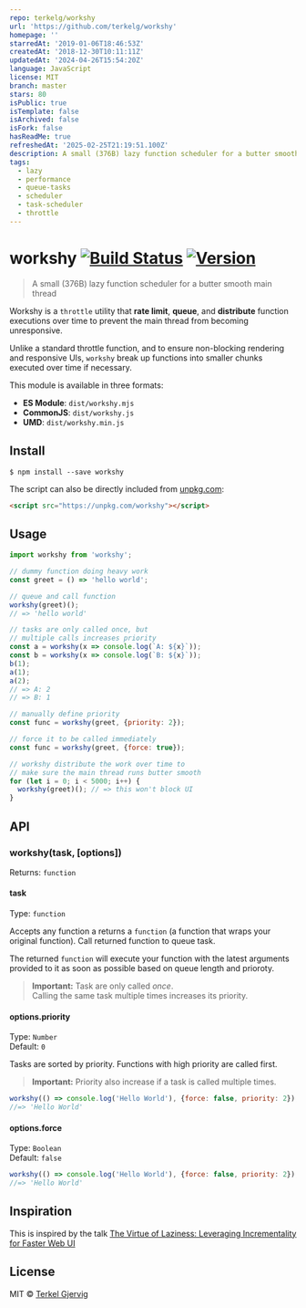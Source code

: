 ```yaml
---
repo: terkelg/workshy
url: 'https://github.com/terkelg/workshy'
homepage: ''
starredAt: '2019-01-06T18:46:53Z'
createdAt: '2018-12-30T10:11:11Z'
updatedAt: '2024-04-26T15:54:20Z'
language: JavaScript
license: MIT
branch: master
stars: 80
isPublic: true
isTemplate: false
isArchived: false
isFork: false
hasReadMe: true
refreshedAt: '2025-02-25T21:19:51.100Z'
description: A small (376B) lazy function scheduler for a butter smooth main thread.
tags:
  - lazy
  - performance
  - queue-tasks
  - scheduler
  - task-scheduler
  - throttle
---
```


# workshy [![Build Status](https://travis-ci.org/terkelg/workshy.svg?branch=master)](https://travis-ci.org/terkelg/workshy) [![Version](https://badgen.now.sh/npm/v/workshy)](https://npmjs.com/package/workshy)

> A small (376B) lazy function scheduler for a butter smooth main thread

Workshy is a `throttle` utility that **rate limit**,  **queue**, and **distribute** function executions over time to prevent the main thread from becoming unresponsive.

Unlike a standard throttle function, and to ensure non-blocking rendering and responsive UIs, `workshy` break up functions into smaller chunks executed over time if necessary.

This module is available in three formats:

* **ES Module**: `dist/workshy.mjs`
* **CommonJS**: `dist/workshy.js`
* **UMD**: `dist/workshy.min.js`


## Install

```
$ npm install --save workshy
```

The script can also be directly included from [unpkg.com](https://unpkg.com/workshy):
```html
<script src="https://unpkg.com/workshy"></script>
```


## Usage

```js
import workshy from 'workshy';

// dummy function doing heavy work
const greet = () => 'hello world';

// queue and call function
workshy(greet)();
// => 'hello world'

// tasks are only called once, but
// multiple calls increases priority
const a = workshy(x => console.log(`A: ${x}`));
const b = workshy(x => console.log(`B: ${x}`));
b(1);
a(1);
a(2);
// => A: 2
// => B: 1

// manually define priority
const func = workshy(greet, {priority: 2});

// force it to be called immediately
const func = workshy(greet, {force: true});

// workshy distribute the work over time to
// make sure the main thread runs butter smooth
for (let i = 0; i < 5000; i++) {
  workshy(greet)(); // => this won't block UI
}

```


## API

### workshy(task, [options])
Returns: `function`

#### task
Type: `function`

Accepts any function a returns a `function` (a function that wraps your original function). Call returned function to queue task.

The returned `function` will execute your function with the latest arguments provided to it as soon as possible based on queue length and prioroty.

> **Important:** Task are only called _once_.<br> Calling the same task multiple times increases its priority.

#### options.priority
Type: `Number`<br>
Default: `0`

Tasks are sorted by priority. Functions with high priority are called first.

> **Important:** Priority also increase if a task is called multiple times.

```js
workshy(() => console.log('Hello World'), {force: false, priority: 2});
//=> 'Hello World'
```

#### options.force
Type: `Boolean`<br>
Default: `false`

```js
workshy(() => console.log('Hello World'), {force: false, priority: 2});
//=> 'Hello World'
```


## Inspiration

This is inspired by the talk [The Virtue of Laziness: Leveraging Incrementality for Faster Web UI](https://youtu.be/ypPRdtjGooc?t=510)


## License

MIT © [Terkel Gjervig](https://terkel.com)
